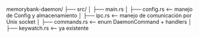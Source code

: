 memorybank-daemon/
├── src/
│   ├── main.rs
│   ├── config.rs          <-- manejo de Config y almacenamiento
│   ├── ipc.rs             <-- manejo de comunicación por Unix socket
│   ├── commands.rs        <-- enum DaemonCommand + handlers
│   ├── keywatch.rs        <-- ya existente